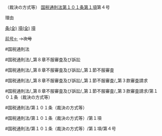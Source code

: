 （裁決の方式等）
[国税通則法第１０１条第１項](国税通則法＿＿＿＿＿第１０１条第１項)第４号

理由

[条(全)](国税通則法＿＿＿＿＿第１０１条_.md)    [項(全)](国税通則法＿＿＿＿＿第１０１条第１項_.md)    [項](国税通則法＿＿＿＿＿第１０１条第１項.md)

[前号←](国税通則法＿＿＿＿＿第１０１条第１項第３号.md)  ~~→次号~~

#国税通則法

#国税通則法/_第８章不服審査及び訴訟

#国税通則法/_第８章不服審査及び訴訟/_第１節不服審査

#国税通則法/_第８章不服審査及び訴訟/_第１節不服審査/_第３款審査請求

#国税通則法/_第８章不服審査及び訴訟/_第１節不服審査/_第３款審査請求/第１０１条（裁決の方式等）

#国税通則法/第１０１条（裁決の方式等）

#国税通則法/第１０１条（裁決の方式等）/第１項

#国税通則法/第１０１条（裁決の方式等）/第１項/第４号

